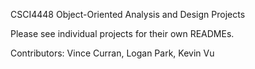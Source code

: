 CSCI4448 Object-Oriented Analysis and Design Projects

Please see individual projects for their own READMEs.

Contributors: Vince Curran, Logan Park, Kevin Vu
